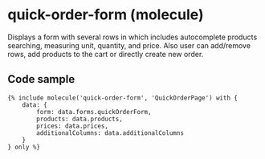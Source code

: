 # quick-order-form (molecule)

Displays a form with several rows in which includes autocomplete products searching, measuring unit, quantity, and price. Also user can add/remove rows, add products to the cart or directly create new order.

## Code sample 

```
{% include molecule('quick-order-form', 'QuickOrderPage') with {
    data: {
        form: data.forms.quickOrderForm,
        products: data.products,
        prices: data.prices,
        additionalColumns: data.additionalColumns
    }
} only %}
```
